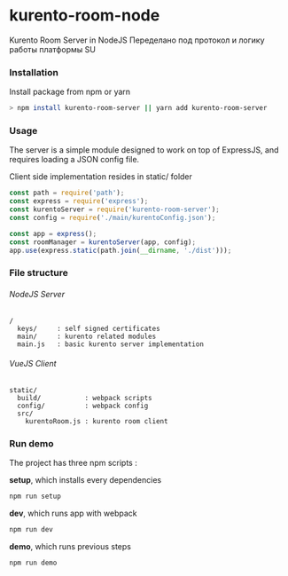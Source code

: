 # kurento-room-node

Kurento Room Server in NodeJS
Переделано под протокол и логику работы платформы SU

### Installation
Install package from npm or yarn
```bash
> npm install kurento-room-server || yarn add kurento-room-server
```

### Usage

The server is a simple module designed to work on top of ExpressJS, and requires loading a JSON config file.

Client side implementation resides in static/ folder

```js
const path = require('path');
const express = require('express');
const kurentoServer = require('kurento-room-server');
const config = require('./main/kurentoConfig.json');

const app = express();
const roomManager = kurentoServer(app, config);
app.use(express.static(path.join(__dirname, './dist')));
```

### File structure
###### NodeJS Server

```
/
  keys/     : self signed certificates
  main/     : kurento related modules
  main.js   : basic kurento server implementation
```

###### VueJS Client

```
static/
  build/           : webpack scripts
  config/          : webpack config
  src/
    kurentoRoom.js : kurento room client
```

### Run demo

The project has three npm scripts :

**setup**, which installs every dependencies

```bash
npm run setup
```

**dev**, which runs app with webpack  

```bash
npm run dev
```

**demo**, which runs previous steps

```bash
npm run demo
```
